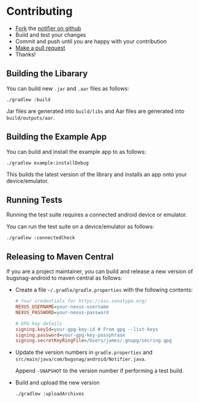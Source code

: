 Contributing
============

-   [Fork](https://help.github.com/articles/fork-a-repo) the [notifier on github](https://github.com/bugsnag/bugsnag-android)
-   Build and test your changes
-   Commit and push until you are happy with your contribution
-   [Make a pull request](https://help.github.com/articles/using-pull-requests)
-   Thanks!

Building the Libarary
---------------------

You can build new `.jar` and `.aar` files as follows:

```shell
./gradlew :build
```

Jar files are generated into `build/libs` and Aar files are generated into
`build/outputs/aar`.


Building the Example App
------------------------

You can build and install the example app to as follows:

```shell
./gradlew example:installDebug
```

This builds the latest version of the library and installs an app onto your
device/emulator.


Running Tests
-------------

Running the test suite requires a connected android device or emulator.

You can run the test suite on a device/emulator as follows:

```shell
./gradlew :connectedCheck
```


Releasing to Maven Central
--------------------------

If you are a project maintainer, you can build and release a new version of
bugsnag-android to maven central as follows:

-   Create a file `~/.gradle/gradle.properties` with the following contents:

    ```ini
    # Your credentials for https://oss.sonatype.org/
    NEXUS_USERNAME=your-nexus-username
    NEXUS_PASSWORD=your-nexus-password

    # GPG key details
    signing.keyId=your-gpg-key-id # From gpg --list-keys
    signing.password=your-gpg-key-passphrase
    signing.secretKeyRingFile=/Users/james/.gnupg/secring.gpg
    ```

-   Update the version numbers in `gradle.properties` and
    `src/main/java/com/bugsnag/android/Notifier.java`.

    Append `-SNAPSHOT` to the version number if performing a test build.

-   Build and upload the new version

    ```shell
    ./gradlew :uploadArchives
    ```
